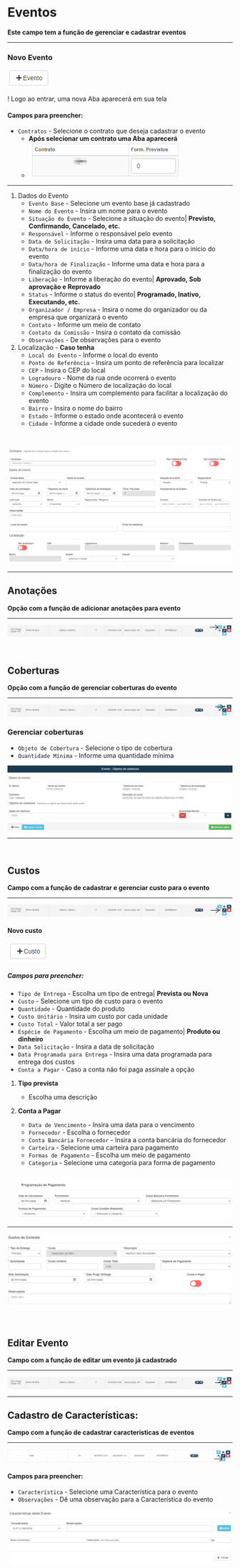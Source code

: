 # Eventos
**Este campo tem a função de gerenciar e cadastrar eventos**
***
### Novo Evento
![](../../../img/eventoNovo.png)

! Logo ao entrar, uma nova Aba aparecerá em sua tela    

#### **Campos para preencher**:

* `Contratos` - Selecione o contrato que deseja cadastrar o evento
    * **Após selecionar um contrato uma Aba aparecerá**
    * ![](../../../img/ai.jpg)
***
1. Dados do Evento
    - `Evento Base` - Selecione um evento base já cadastrado
    - `Nome do Evento` - Insira um nome para o evento
    - `Situação do Evento` - Selecione a situação do evento| **Previsto, Confirmando, Cancelado, etc.**
    - `Responsável` - Informe o responsável pelo evento
    - `Data de Solicitação` - Insira uma data para a solicitação
    - `Data/hora de início` - Informe uma data e hora para o início do evento
    - `Data/hora de Finalização` - Informe uma data e hora para a finalização do evento
    - `Liberação` - Informe a liberação do evento|  **Aprovado, Sob aprovação e Reprovado**
    - `Status` - Informe o status do evento| **Programado, Inativo, Executando, etc.**
    - `Organizador / Empresa` - Insira o nome do organizador ou da empresa que organizará o evento
    - `Contato` - Informe um meio de contato
    - `Contato da Comissão` - Insira o contato da comissão
    - `Observações` - De observações para o evento
2. Localização - **Caso tenha**
    - `Local do Evento` - Informe o local do evento
    - `Ponto de Referência` - Insira um ponto de referência para localizar
    - `CEP` - Insira o CEP do local
    - `Logradouro` - Nome da rua onde ocorrerá o evento
    - `Número` - Digite o Número de localização do local
    - `Complemento` - Insira um complemento para facilitar a localização do evento
    - `Bairro` - Insira o nome do bairro
    - `Estado` - Informe o estado onde acontecerá o evento
    - `Cidade` - Informe a cidade onde sucederá o evento
<br>

![](../../../img/eventoCadastro.png)
***

## Anotações
**Opção com a função de adicionar anotações para evento**
***
![](../../../img/eventosAnota%C3%A7%C3%A3o.jpg)

<br>

## Coberturas
**Opção com a função de gerenciar coberturas do evento**
***

![](../../../img/eventosCoberturas.jpg)

### Gerenciar coberturas
* `Objeto de Cobertura` - Selecione o tipo de cobertura
* `Quantidade Mínima` - Informe uma quantidade mínima

![](../../../img/objetoCobertura.jpg)
***
<br>

## Custos
**Campo com a função de cadastrar e gerenciar custo para o evento**
***
![](../../../img/eventosCusto.jpg)

#### Novo custo

![](../../../img/novoCusto.png)


##### **Campos para preencher**:

* `Tipo de Entrega` - Escolha um tipo de entrega| **Prevista ou Nova**
* `Custo` - Selecione um tipo de custo para o evento
* `Quantidade` - Quantidade do produto
* `Custo Unitário` - Insira um custo por cada unidade
* `Custo Total` - Valor total a ser pago
* `Espécie de Pagamento` - Escolha um meio de pagamento| **Produto ou dinheiro**
* `Data Solicitação` - Insira a data de solicitação
* `Data Programada para Entrega` - Insira uma data programada para entrega dos custos
* `Conta a Pagar` - Caso a conta não foi paga assinale a opção
1. **Tipo prevista**
    - Escolha uma descrição
2. **Conta a Pagar**
    * `Data de Vencimento` - Insira uma data para o vencimento
    * `Fornecedor` - Escolha o fornecedor
    * `Conta Bancária Fornecedor` - Insira a conta bancária do fornecedor
    * `Carteira` - Selecione uma carteira para pagamento
    * `Formas de Pagamento` - Escolha um meio de pagamento
    * `Categoria` - Selecione uma categoria para forma de pagamento
    <br>
    
    ![](../../../img/contaPagar.png)

***
![](../../../img/cadastroEntrega.png)

<br>

## Editar Evento
**Campo com a função de editar um evento já cadastrado**
***
![](../../../img/eventosEditar.jpg)
***

## Cadastro de Características:
**Campo com a função de cadastrar características  de eventos**
***

![](../../../img/cadastroCaracteristicaEvento.png)

#### **Campos para preencher:**

* `Característica` - Selecione uma Característica para o evento
* `Observações` - Dê uma observação para a Característica do evento

![](../../../img/cadastroCaracteristcaEvento.png)